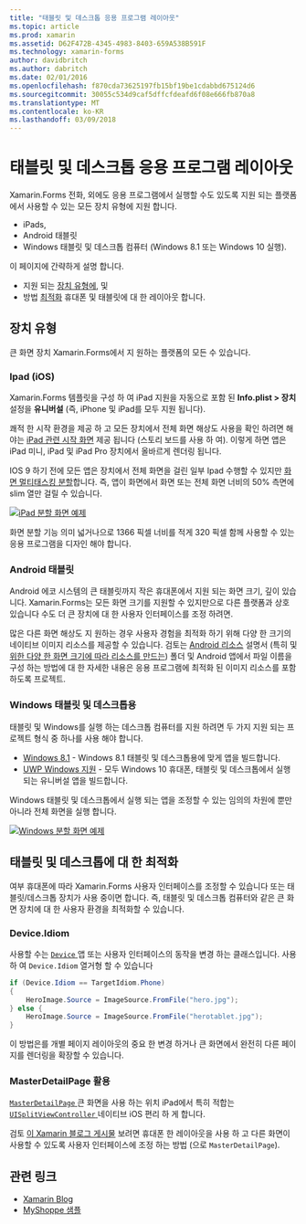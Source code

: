 ```yaml
---
title: "태블릿 및 데스크톱 응용 프로그램 레이아웃"
ms.topic: article
ms.prod: xamarin
ms.assetid: D62F472B-4345-4983-8403-659A538B591F
ms.technology: xamarin-forms
author: davidbritch
ms.author: dabritch
ms.date: 02/01/2016
ms.openlocfilehash: f870cda73625197fb15bf19be1cdabbd675124d6
ms.sourcegitcommit: 30055c534d9caf5dffcfdeafd6f08e666fb870a8
ms.translationtype: MT
ms.contentlocale: ko-KR
ms.lasthandoff: 03/09/2018
---
```

# <a name="layout-for-tablet-and-desktop-apps"></a>태블릿 및 데스크톱 응용 프로그램 레이아웃

Xamarin.Forms 전화, 외에도 응용 프로그램에서 실행할 수도 있도록 지원 되는 플랫폼에서 사용할 수 있는 모든 장치 유형에 지원 합니다.

* iPads,
* Android 태블릿
* Windows 태블릿 및 데스크톱 컴퓨터 (Windows 8.1 또는 Windows 10 실행).

이 페이지에 간략하게 설명 합니다.

* 지원 되는 [장치 유형에](#Device_Types), 및
* 방법 [최적화](#optimize) 휴대폰 및 태블릿에 대 한 레이아웃 합니다.

<a name="Device_Types" />

## <a name="device-types"></a>장치 유형

큰 화면 장치 Xamarin.Forms에서 지 원하는 플랫폼의 모든 수 있습니다.

### <a name="ipads-ios"></a>Ipad (iOS)

Xamarin.Forms 템플릿을 구성 하 여 iPad 지원을 자동으로 포함 된 **Info.plist > 장치** 설정을 **유니버설** (즉, iPhone 및 iPad를 모두 지원 됩니다).

쾌적 한 시작 환경을 제공 하 고 모든 장치에서 전체 화면 해상도 사용을 확인 하려면 해야는 [iPad 관련 시작 화면](~/ios/app-fundamentals/images-icons/launch-screens.md) 제공 됩니다 (스토리 보드를 사용 하 여). 이렇게 하면 앱은 iPad 미니, iPad 및 iPad Pro 장치에서 올바르게 렌더링 됩니다.

IOS 9 하기 전에 모든 앱은 장치에서 전체 화면을 걸린 일부 Ipad 수행할 수 있지만 [화면 멀티태스킹 분할](~/ios/platform/multitasking.md)합니다.
즉, 앱이 화면에서 화면 또는 전체 화면 너비의 50% 측면에 slim 열만 걸릴 수 있습니다.

[![](tablet-images/ipad-sml.png "iPad 분할 화면 예제")](tablet-images/ipad.png#lightbox "iPad 분할 화면 예제")

화면 분할 기능 의미 넓거나으로 1366 픽셀 너비를 적게 320 픽셀 함께 사용할 수 있는 응용 프로그램을 디자인 해야 합니다.

### <a name="android-tablets"></a>Android 태블릿

Android 에코 시스템의 큰 태블릿까지 작은 휴대폰에서 지원 되는 화면 크기, 깊이 있습니다. Xamarin.Forms는 모든 화면 크기를 지원할 수 있지만으로 다른 플랫폼과 상호 있습니다 수도 더 큰 장치에 대 한 사용자 인터페이스를 조정 하려면.

많은 다른 화면 해상도 지 원하는 경우 사용자 경험을 최적화 하기 위해 다양 한 크기의 네이티브 이미지 리소스를 제공할 수 있습니다.
검토는 [Android 리소스](~/android/app-fundamentals/resources-in-android/index.md) 설명서 (특히 및 [위한 다양 한 화면 크기에 따라 리소스를 만드는](~/android/app-fundamentals/resources-in-android/resources-for-varying-screens.md)) 폴더 및 Android 앱에서 파일 이름을 구성 하는 방법에 대 한 자세한 내용은 응용 프로그램에 최적화 된 이미지 리소스를 포함 하도록 프로젝트.

### <a name="windows-tablets-and-desktops"></a>Windows 태블릿 및 데스크톱용

태블릿 및 Windows를 실행 하는 데스크톱 컴퓨터를 지원 하려면 두 가지 지원 되는 프로젝트 형식 중 하나를 사용 해야 합니다.

* [Windows 8.1](~/xamarin-forms/platform/windows/installation/tablet.md) -
  Windows 8.1 태블릿 및 데스크톱용에 맞게 앱을 빌드합니다.
* [UWP Windows 지원](~/xamarin-forms/platform/windows/installation/universal.md) -
  모두 Windows 10 휴대폰, 태블릿 및 데스크톱에서 실행 되는 유니버설 앱을 빌드합니다.

Windows 태블릿 및 데스크톱에서 실행 되는 앱을 조정할 수 있는 임의의 차원에 뿐만 아니라 전체 화면을 실행 합니다.

[![](tablet-images/splitscreen-sml.png "Windows 분할 화면 예제")](tablet-images/splitscreen.png#lightbox "Windows 분할 화면 예제")


<a name="optimize" />

## <a name="optimizing-for-tablet-and-desktop"></a>태블릿 및 데스크톱에 대 한 최적화

여부 휴대폰에 따라 Xamarin.Forms 사용자 인터페이스를 조정할 수 있습니다 또는 태블릿/데스크톱 장치가 사용 중이면 합니다. 즉, 태블릿 및 데스크톱 컴퓨터와 같은 큰 화면 장치에 대 한 사용자 환경을 최적화할 수 있습니다.


### <a name="deviceidiom"></a>Device.Idiom

사용할 수는 [ `Device` ](~/xamarin-forms/platform/device.md) 앱 또는 사용자 인터페이스의 동작을 변경 하는 클래스입니다. 사용 하 여 `Device.Idiom` 열거형 할 수 있습니다

```csharp
if (Device.Idiom == TargetIdiom.Phone)
{
    HeroImage.Source = ImageSource.FromFile("hero.jpg");
} else {
    HeroImage.Source = ImageSource.FromFile("herotablet.jpg");
}
```

이 방법은를 개별 페이지 레이아웃의 중요 한 변경 하거나 큰 화면에서 완전히 다른 페이지를 렌더링을 확장할 수 있습니다.

### <a name="leveraging-masterdetailpage"></a>MasterDetailPage 활용

[ `MasterDetailPage` ](https://developer.xamarin.com/api/type/Xamarin.Forms.MasterDetailPage/) 큰 화면을 사용 하는 위치 iPad에서 특히 적합는 [ `UISplitViewController` ](https://developer.xamarin.com/api/type/UIKit.UISplitViewController/) 네이티브 iOS 편리 하 게 합니다.

검토 [이 Xamarin 블로그 게시물](https://blog.xamarin.com/bringing-xamarin-forms-apps-to-tablets/) 보려면 휴대폰 한 레이아웃을 사용 하 고 다른 화면이 사용할 수 있도록 사용자 인터페이스에 조정 하는 방법 (으로 `MasterDetailPage`).



## <a name="related-links"></a>관련 링크

- [Xamarin Blog](https://blog.xamarin.com/bringing-xamarin-forms-apps-to-tablets/)
- [MyShoppe 샘플](https://github.com/jamesmontemagno/myshoppe)
